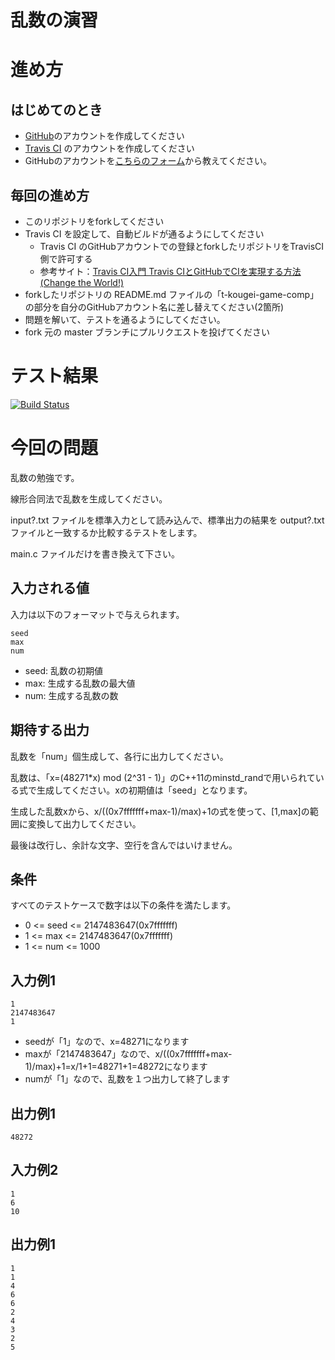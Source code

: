 # 乱数の演習

# 進め方
## はじめてのとき
* [GitHub](https://github.com/)のアカウントを作成してください
* [Travis CI](https://travis-ci.org/) のアカウントを作成してください
* GitHubのアカウントを[こちらのフォーム](https://goo.gl/forms/anAdoxqPKVt8sJGZ2)から教えてください。
## 毎回の進め方
* このリポジトリをforkしてください
* Travis CI を設定して、自動ビルドが通るようにしてください
   * Travis CI のGitHubアカウントでの登録とforkしたリポジトリをTravisCI側で許可する
   * 参考サイト：[Travis CI入門 Travis CIとGitHubでCIを実現する方法(Change the World!)](http://changesworlds.com/2014/09/introduction-to-travis-ci-and-github-001/)
* forkしたリポジトリの README.md ファイルの「t-kougei-game-comp」の部分を自分のGitHubアカウント名に差し替えてください(2箇所)
* 問題を解いて、テストを通るようにしてください。
* fork 元の master ブランチにプルリクエストを投げてください

# テスト結果

[![Build Status](https://travis-ci.org/t-kougei-game-comp/13_rand.svg?branch=develop)](https://travis-ci.org/t-kougei-game-comp/13_rand)

# 今回の問題

乱数の勉強です。

線形合同法で乱数を生成してください。

input?.txt ファイルを標準入力として読み込んで、標準出力の結果を output?.txt ファイルと一致するか比較するテストをします。

main.c ファイルだけを書き換えて下さい。

## 入力される値
入力は以下のフォーマットで与えられます。
~~~
seed
max
num
~~~

* seed: 乱数の初期値
* max: 生成する乱数の最大値
* num: 生成する乱数の数

## 期待する出力

乱数を「num」個生成して、各行に出力してください。

乱数は、「x=(48271*x) mod (2^31 - 1)」のC++11のminstd_randで用いられている式で生成してください。xの初期値は「seed」となります。

生成した乱数xから、x/((0x7fffffff+max-1)/max)+1の式を使って、[1,max]の範囲に変換して出力してください。

最後は改行し、余計な文字、空行を含んではいけません。

## 条件
すべてのテストケースで数字は以下の条件を満たします。
* 0 <= seed <= 2147483647(0x7fffffff)
* 1 <= max <= 2147483647(0x7fffffff)
* 1 <= num <= 1000

## 入力例1
~~~
1
2147483647
1
~~~
* seedが「1」なので、x=48271になります
* maxが「2147483647」なので、x/((0x7fffffff+max-1)/max)+1=x/1+1=48271+1=48272になります
* numが「1」なので、乱数を１つ出力して終了します

## 出力例1
~~~
48272
~~~

## 入力例2
~~~
1
6
10
~~~

## 出力例1
~~~
1
1
4
6
6
2
4
3
2
5
~~~

